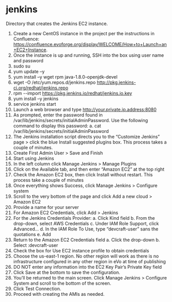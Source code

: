 # jenkins
Directory that creates the Jenkins EC2 instance.

1. Create a new CentOS instance in the project per the instructions in Confluence: https://confluence.evoforge.org/display/WELCOME/How+to+Launch+an+EC2+Instance.
2.	Once the instance is up and running, SSH into the box using user name and password
3.	sudo su
4.	yum update –y
5.	yum install –y wget rpm java-1.8.0-openjdk-devel
6.	wget -O /etc/yum.repos.d/jenkins.repo http://pkg.jenkins-ci.org/redhat/jenkins.repo
7.	rpm --import https://pkg.jenkins.io/redhat/jenkins.io.key
8.	yum install –y jenkins
9.	service jenkins start
10.	Launch a web browser and type http://your.private.ip.address:8080
11.	As prompted, enter the password found in /var/lib/jenkins/secrets/initialAdminPassword. Use the following command to display this password:
a.	cat /var/lib/jenkins/secrets/initialAdminPassword
12.	The Jenkins installation script directs you to the “Customize Jenkins” page > click the blue Install suggested plugins box.  This process takes a couple of minutes.
13.	Create First Admin User > Save and Finish
14.	Start using Jenkins
15.	In the left column click Manage Jenkins > Manage Plugins
16.	Click on the Available tab, and then enter “Amazon EC2” at the top right
17.	Check the Amazon EC2 box, then click Install without restart. This process take a couple of minutes
18.	Once everything shows Success, click Manage Jenkins > Configure system
19.	Scroll to the very bottom of the page and click Add a new cloud > Amazon EC2
20.	Provide a name for your server
21.	For Amazon EC2 Credentials, click Add > Jenkins
22.	For the Jenkins Credentials Provider:
a.	Click Kind field
b.	From the drop-down, select AWS Credentials
c.	Under IAM Role Support, click Advanced…
d.	In the IAM Role To Use, type “devcraft-user” sans the quotations
e.	Add
23.	Return to the Amazon EC2 Credentials field
a.	Click the drop-down
b.	Select :devcraft-user
24.	Check the box for Use EC2 instance profile to obtain credentials
25.	Choose the us-east-1 region.  No other region will work as there is no infrastructure configured in any other region in eVo at time of publishing
26.	DO NOT enter any information into the EC2 Key Pair’s Private Key field
27.	Click Save at the bottom to save the configuration.  
28.	You’ll be returned to the main screen.  Click Manage Jenkins > Configure System and scroll to the bottom of the screen.
29.	Click Test Connection.  
30.	Proceed with creating the AMIs as needed.

